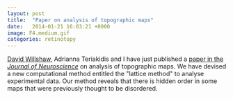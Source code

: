 ```yaml
---
layout: post
title:  "Paper on analysis of topographic maps"
date:   2014-01-21 16:03:21 +0000
image: F4.medium.gif
categories: retinotopy
---
```


<a href="http://homepages.inf.ed.ac.uk/willshaw">David Willshaw</a>,
Adrianna Teriakidis and I have just published a <a
href="http://www.jneurosci.org/content/34/5/1791.abstract?etoc">paper
in the <em>Journal of Neuroscience</em></a> on analysis of topographic
maps. We have devised a new computational method entitled the "lattice
method" to analyse experimental data. Our method reveals that there is
hidden order in some maps that were previously thought to be
disordered.
